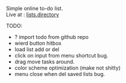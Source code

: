 
Simple online to-do list.       
Live at : [lists.directory](https://lists.directory)

TODO:
* ? import todo from github repo
* wierd button hitbox
* load list add or del
* click on input from menu shortcut bug.
* drag move tasks around.
* color scheme optimization (make not shitty)
* menu close when del saved lists bug.

